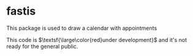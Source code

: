 # fastis
This package is used to draw a calendar with appointments

This code is $\textsf{\large\color{red}under development}$ and it's not ready for the general public.
